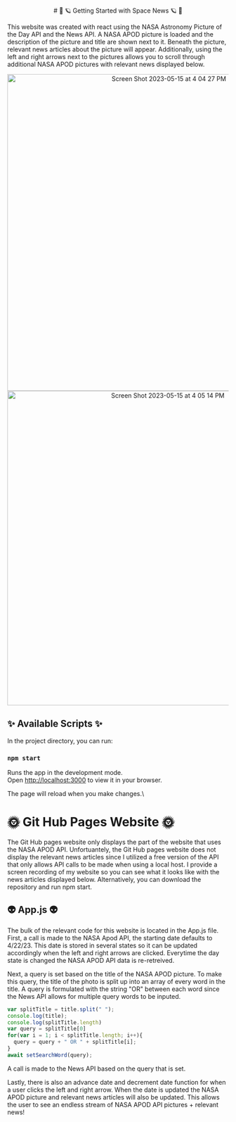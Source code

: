 <p align="center">
# 🌙 🪐 Getting Started with Space News 🪐 🌙
 </p>
 
 <p align="center">

This website was created with react using the NASA Astronomy Picture of the Day API and the News API. A NASA APOD picture is loaded and the description of the picture and title are shown next to it. Beneath the picture, relevant news articles about the picture will appear. Additionally, using the left and right arrows next to the pictures allows you to scroll through additional NASA APOD pictures with relevant news displayed below.
 
 </p>

<p align="center">
<img width="720" alt="Screen Shot 2023-05-15 at 4 04 27 PM" src="https://github.com/caseydara/my-app/assets/35241746/798a3054-4ab3-4c43-a9e5-9279cb55aa3a">
<img align="center" width="715" alt="Screen Shot 2023-05-15 at 4 05 14 PM" src="https://github.com/caseydara/my-app/assets/35241746/b0772646-47d6-44ec-acc0-64f30a2c6759">
 </p>



## ✨ Available Scripts ✨

In the project directory, you can run:


### `npm start`

Runs the app in the development mode.\
Open [http://localhost:3000](http://localhost:3000) to view it in your browser.

The page will reload when you make changes.\

# 🌞 Git Hub Pages Website 🌞
The Git Hub pages website only displays the part of the website that uses the NASA APOD API. Unfortuantely, the Git Hub pages website does not display the relevant news articles since I utilized a free version of the API that only allows API calls to be made when using a local host. I provide a screen recording of my website so you can see what it looks like with the news articles displayed below. Alternatively, you can download the repository and run npm start. 

## 👽  App.js 👽 

The bulk of the relevant code for this website is located in the App.js file. First, a call is made to the NASA Apod API, the starting date defaults to 4/22/23. This date is stored in several states so it can be updated accordingly when the left and right arrows are clicked. Everytime the day state is changed the NASA APOD API data is re-retreived.

Next, a query is set based on the title of the NASA APOD picture. To make this query, the title of the photo is split up into an array of every word in the title. A query is formulated with the string "OR" between each word since the News API allows for multiple query words to be inputed. 

```javascript
var splitTitle = title.split(" ");
console.log(title);
console.log(splitTitle.length)
var query = splitTitle[0]
for(var i = 1; i < splitTitle.length; i++){
  query = query + " OR " + splitTitle[i];
}
await setSearchWord(query);
```
A call is made to the News API based on the query that is set.

Lastly, there is also an advance date and decrement date function for when a user clicks the left and right arrow. When the date is updated the NASA APOD picture and relevant news articles will also be updated. This allows the user to see an endless stream of NASA APOD API pictures + relevant news!



